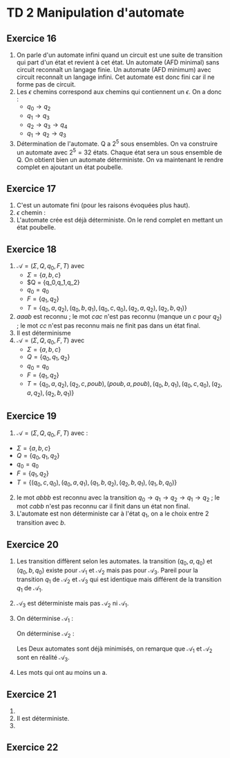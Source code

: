 # TD 2 Manipulation d'automate

## Exercice 16

1. On parle d'un automate infini quand un circuit est une suite de transition qui part d'un état et revient à cet état. Un automate (AFD minimal) sans circuit reconnaît un langage finie. Un automate (AFD minimum) avec circuit reconnaît un langage infini. Cet automate est donc fini car il ne forme pas de circuit.
2. Les $\epsilon$ chemins correspond aux chemins qui contiennent un $\epsilon$. On a donc :
   * $q_0 \rightarrow q_2$ 
   * $q_1 \rightarrow q_3$
   * $q_2 \rightarrow q_3 \rightarrow q_4$
   * $q_1 \rightarrow q_2 \rightarrow q_3$
3. Détermination de l'automate. Q a $2^5$ sous ensembles. On va construire un automate avec $2^5=32$ états. Chaque état sera un sous ensemble de Q. On obtient bien un automate déterministe. On va maintenant le rendre complet en ajoutant un état poubelle.

## Exercice 17

1. C'est un automate fini (pour les raisons évoquées plus haut).
2. $\epsilon$ chemin : 
3. L'automate crée est déjà déterministe. On le rend complet en mettant un état poubelle.

## Exercice 18

1. $\mathcal A = (\Sigma,Q,q_0,F,T)$ avec
   * $\Sigma = \{a,b,c\}$
   * $Q = \{q_0,q_1,q_2\}
   * $q_0 = q_0$
   * $F=\{q_1,q_2\}$
   * $T=\{q_0,a,q_2),(q_0,b,q_1), (q_0,c,q_0), (q_2,a,q_2), (q_2,b,q_1)\}$
2. $aaab$  est reconnu ; le mot $cac$ n'est pas reconnu (manque un $c$ pour $q_2$) ; le mot $cc$ n'est pas reconnu mais ne finit pas dans un état final.
3. Il est déterminisme
4. $\mathcal A = (\Sigma,Q,q_0,F,T)$ avec
   * $\Sigma = \{a,b,c\}$
   * $Q = \{q_0,q_1,q_2\}$
   * $q_0 = q_0$
   * $F=\{q_1,q_2\}$
   * $T=\{q_0,a,q_2),(q_2,c,poub), (poub,a,poub), (q_0,b,q_1), (q_0,c,q_0), (q_2,a,q_2), (q_2,b,q_1)\}$

## Exercice 19

1.  $\mathcal A = (\Sigma,Q,q_0,F,T)$ avec : 
   * $\Sigma = \{a,b,c\}$
   * $Q = \{q_0,q_1,q_2\}$
   * $q_0 = q_0$
   * $F=\{q_1,q_2\}$
   * $T=\{(q_0,c,q_0), (q_0,a,q_1),  (q_1,b,q_2), (q_2,b,q_1), (q_1,b,q_0)\}$
2. le mot $abbb$ est reconnu avec la transition $q_0 \rightarrow q_1 \rightarrow q_2 \rightarrow q_1 \rightarrow q_2$ ; le mot $cabb$ n'est pas reconnu car il finit dans un état non final.
3. L'automate est non déterministe car à l'état $q_1$, on a le choix entre 2 transition avec $b$.

## Exercice 20

1. Les transition diffèrent selon les automates. la transition $(q_0,a,q_0)$ et $(q_0,b,q_0)$ existe pour $\mathcal A_1$ et $\mathcal A_2$ mais pas pour $\mathcal A_3$. Pareil pour la transition $q_1$ de $\mathcal A_2$ et $\mathcal A_3$ qui est identique mais différent de la transition $q_1$ de $\mathcal A_1$.

2. $\mathcal A_3$ est déterministe mais pas $\mathcal A_2$ ni $\mathcal A_1$.

3. On déterminise $\mathcal A_1$ :

   On déterminise $\mathcal A_2$ :

   Les Deux automates sont déjà minimisés, on remarque que $\mathcal A_1$ et $\mathcal A_2$ sont en réalité $\mathcal A_3$.

4. Les mots qui ont au moins un a.

## Exercice 21

1. 
2. Il est déterministe. 
3.  

## Exercice 22



